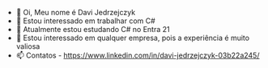 - 👋 Oi, Meu nome é Davi Jedrzejczyk
- 👀 Estou interessado em trabalhar com C#
- 🌱 Atualmente estou estudando C# no Entra 21
- 💞️ Estou interessado em qualquer empresa, pois a experiência é muito valiosa
- 📫 Contatos - https://www.linkedin.com/in/davi-jedrzejczyk-03b22a245/ 

<!---
SprilerBr/SprilerBr is a ✨ special ✨ repository because its `README.md` (this file) appears on your GitHub profile.
You can click the Preview link to take a look at your changes.
--->
